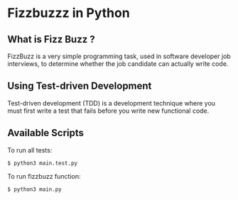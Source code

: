 # Fizzbuzzz in Python

## What is Fizz Buzz ?
FizzBuzz is a very simple programming task, used in software developer job interviews, to determine whether the job candidate can actually write code.

## Using Test-driven Development
Test-driven development (TDD) is a development technique where you must first write a test that fails before you write new functional code.

## Available Scripts
To run all tests:
```
$ python3 main.test.py
```

To run fizzbuzz function:
```
$ python3 main.py
```
